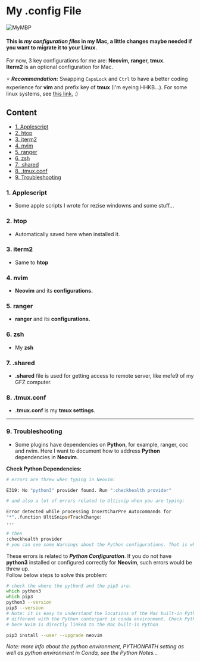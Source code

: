 <h1>My .config File</h1>

![MyMBP](https://img.shields.io/badge/apple-mbp%20%202021-999999?logo=apple&logoColor=white)


#### This is ***my configuration files*** in my Mac, a little changes maybe needed if you want to migrate it to your Linux.  
For now, 3 key configurations for me are: **Neovim, ranger, tmux**.  
**Iterm2** is an optional configuration for Mac.  

:star: ***Recommandation:*** Swapping `CapsLock` and `Ctrl` to have a better coding experience for **vim** and prefix key of **tmux** (I'm eyeing HHKB...). For some linux systems, see [this link.](https://www.emacswiki.org/emacs/MovingTheCtrlKey)  :)  

<h2 id="2">Content</h2>

- [1. Applescript](#3) 
- [2. htop](#4) 
- [3. iterm2](#5) 
- [4. nvim](#6) 
- [5. ranger](#7) 
- [6. zsh](#8) 
- [7. .shared](#9) 
- [8. .tmux.conf](#10) 
- [9. Troubleshooting](#11) 

<h3 id="3">1. Applescript</h3>

- Some apple scripts I wrote for rezise windowns and some stuff...


<h3 id="4">2. htop</h3>

- Automatically saved here when installed it.

<h3 id="5">3. iterm2</h3>

- Same to **htop**

<h3 id="6">4. nvim</h3>

- **Neovim** and its **configurations.** 


<h3 id="7">5. ranger</h3>

- **ranger** and its **configurations.** 

<h3 id="8">6. zsh</h3>

- My **zsh**

<h3 id="9">7. .shared</h3>

- **.shared** file is used for getting access to remote server, like mefe9 of my GFZ computer.  

<h3 id="10">8. .tmux.conf</h3>

- **.tmux.conf** is my **tmux settings**.  

---
<h3 id="11">9. Troubleshooting</h3>

- Some plugins have dependencies on **Python**, for example, ranger, coc and nvim. Here I want to document how to address **Python** dependencies in **Neovim**.  

**Check Python Dependencies:**  
```zsh
# errors are threw when typing in Neovim:

E319: No "python3" provider found. Run ":checkhealth provider"

# and also a lot of errors related to Ultisnip when you are typing:

Error detected while processing InsertCharPre Autocommands for
"*"..function UltiSnips#TrackChange:
...

# then
:checkhealth provider
# you can see some Warnings about the Python configurations. That is what we should deal with.
```
These errors is related to ***Python Configuration***. If you do not have **python3** installed or configured correctly for **Neovim**, such errors would be threw up.  
Follow below steps to solve this problem:  
```zsh
# check the where the python3 and the pip3 are:
which python3
which pip3
python3 --version
pip3 --version
# Note: it is easy to understand the locations of the Mac built-in Python is 
# different with the Python conterpart in conda environment. Check Python Notes for more.
# here Nvim is directly linked to the Mac built-in Python

pip3 install --user --upgrade neovim
```
*Note: more info about the python environment, PYTHONPATH setting as well as python environment in Conda, see the Python Notes...*



